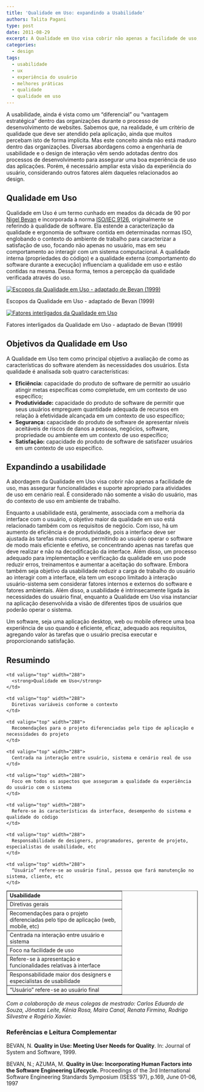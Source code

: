 ```yaml
---
title: 'Qualidade em Uso: expandindo a Usabilidade'
authors: Talita Pagani
type: post
date: 2011-08-29
excerpt: A Qualidade em Uso visa cobrir não apenas a facilidade de uso, mas também as funcionalidades e o suporte apropriado às atividades de uso em cenário real. É considerado não somente a visão do usuário, mas do contexto de uso em ambiente de trabalho.
categories:
  - design
tags:
  - usabilidade
  - ux
  - experiência do usuário
  - melhores práticas
  - qualidade
  - qualidade em uso
---
```

A usabilidade, ainda é vista como um “diferencial” ou “vantagem estratégica” dentro das organizações durante o processo de desenvolvimento de websites. Sabemos que, na realidade, é um critério de qualidade que deve ser atendido pela aplicação, ainda que muitos percebam isto de forma implícita. Mas este conceito ainda não está maduro dentro das organizações. Diversas abordagens como a engenharia de usabilidade e o design de interação vêm sendo adotadas dentro dos processos de desenvolvimento para assegurar uma boa experiência de uso das aplicações. Porém, é necessário ampliar esta visão da experiência do usuário, considerando outros fatores além daqueles relacionados ao design.

## Qualidade em Uso

Qualidade em Uso é um termo cunhado em meados da década de 90 por [Nigel Bevan][1] e incorporada à norma [ISO/IEC 9126][2], originalmente se referindo à qualidade de software. Ela estende a caracterização da qualidade e ergonomia de software contida em determinadas normas ISO, englobando o contexto do ambiente de trabalho para caracterizar a satisfação de uso, focando não apenas no usuário, mas em seu comportamento ao interagir com um sistema computacional. A qualidade interna (propriedades do código) e a qualidade externa (comportamento do software durante a execução) influenciam a qualidade em uso e estão contidas na mesma. Dessa forma, temos a percepção da qualidade verificada através do uso.

<div id="attachment_4019" style="width: 586px" class="wp-caption aligncenter">
  <a href="https://raw.githubusercontent.com/diegoeis/tableless-static-images/master/2011/07/Slide3.png"><img class="size-full wp-image-4019  " src="https://raw.githubusercontent.com/diegoeis/tableless-static-images/master/2011/07/Slide3.png" alt="Escopos da Qualidade em Uso - adaptado de Bevan (1999)" width="576" height="370" srcset="uploads/2011/07/Slide3.png 960w, uploads/2011/07/Slide3-300x192.png 300w" sizes="(max-width: 576px) 100vw, 576px" /></a>
  
  <p class="wp-caption-text">
    Escopos da Qualidade em Uso - adaptado de Bevan (1999)
  </p>
</div>

<div id="attachment_4018" style="width: 586px" class="wp-caption aligncenter">
  <a href="https://raw.githubusercontent.com/diegoeis/tableless-static-images/master/2011/07/Slide4.png"><img class="size-full wp-image-4018 " src="https://raw.githubusercontent.com/diegoeis/tableless-static-images/master/2011/07/Slide4.png" alt="Fatores interligados da Qualidade em Uso" width="576" height="222" srcset="uploads/2011/07/Slide4.png 960w, uploads/2011/07/Slide4-300x115.png 300w" sizes="(max-width: 576px) 100vw, 576px" /></a>
  
  <p class="wp-caption-text">
    Fatores interligados da Qualidade em Uso - adaptado de Bevan (1999)
  </p>
</div>

## Objetivos da Qualidade em Uso

A Qualidade em Uso tem como principal objetivo a avaliação de como as características do software atendem às necessidades dos usuários. Esta qualidade é analisada sob quatro características:

  * **Eficiência:** capacidade do produto de software de permitir ao usuário atingir metas específicas como completude, em um contexto de uso específico;
  * **Produtividade:** capacidade do produto de software de permitir que seus usuários empreguem quantidade adequada de recursos em relação à efetividade alcançada em um contexto de uso específico;
  * **Segurança:** capacidade do produto de software de apresentar níveis aceitáveis de riscos de danos a pessoas, negócios, software, propriedade ou ambiente em um contexto de uso específico;
  * **Satisfação:** capacidade do produto de software de satisfazer usuários em um contexto de uso específico.

## Expandindo a usabilidade

A abordagem da Qualidade em Uso visa cobrir não apenas a facilidade de uso, mas assegurar funcionalidades e suporte apropriado para atividades de uso em cenário real. É considerado não somente a visão do usuário, mas do contexto de uso em ambiente de trabalho.

Enquanto a usabilidade está, geralmente, associada com a melhoria da interface com o usuário, o objetivo maior da qualidade em uso está relacionado também com os requisitos de negócio. Com isso, há um aumento de eficiência e de produtividade, pois a interface deve ser ajustada às tarefas mais comuns, permitindo ao usuário operar o software de modo mais eficiente e efetivo, se concentrando apenas nas tarefas que deve realizar e não na decodificação da interface. Além disso, um processo adequado para implementação e verificação da qualidade em uso pode reduzir erros, treinamentos e aumentar a aceitação do software. Embora também seja objetivo da usabilidade reduzir a carga de trabalho do usuário ao interagir com a interface, ela tem um escopo limitado à interação usuário-sistema sem considerar fatores internos e externos do software e fatores ambientais. Além disso, a usabilidade é intrinsecamente ligada às necessidades do usuário final, enquanto a Qualidade em Uso visa instanciar na aplicação desenvolvida a visão de diferentes tipos de usuários que poderão operar o sistema.

Um software, seja uma aplicação desktop, web ou mobile oferece uma boa experiência de uso quando é eficiente, eficaz, adequado aos requisitos, agregando valor às tarefas que o usuário precisa executar e proporcionando satisfação.

## Resumindo

<table border="1" cellspacing="0" cellpadding="0">
  <tr>
    <td valign="top" width="288">
      <strong>Usabilidade</strong>
    </td>
    
    <td valign="top" width="288">
      <strong>Qualidade em Uso</strong>
    </td>
  </tr>
  
  <tr>
    <td valign="top" width="288">
      Diretivas gerais
    </td>
    
    <td valign="top" width="288">
      Diretivas variáveis conforme o contexto
    </td>
  </tr>
  
  <tr>
    <td valign="top" width="288">
      Recomendações para o projeto diferenciadas pelo tipo de aplicação (web, mobile, etc)
    </td>
    
    <td valign="top" width="288">
      Recomendações para o projeto diferenciadas pelo tipo de aplicação e necessidades do projeto
    </td>
  </tr>
  
  <tr>
    <td valign="top" width="288">
      Centrada na interação entre usuário e sistema
    </td>
    
    <td valign="top" width="288">
      Centrada na interação entre usuário, sistema e cenário real de uso
    </td>
  </tr>
  
  <tr>
    <td valign="top" width="288">
      Foco na facilidade de uso
    </td>
    
    <td valign="top" width="288">
      Foco em todos os aspectos que asseguram a qualidade da experiência do usuário com o sistema
    </td>
  </tr>
  
  <tr>
    <td valign="top" width="288">
      Refere-se à apresentação e funcionalidades relativas à interface
    </td>
    
    <td valign="top" width="288">
      Refere-se às características da interface, desempenho do sistema e qualidade do código
    </td>
  </tr>
  
  <tr>
    <td valign="top" width="288">
      Responsabilidade maior dos designers e especialistas de usabilidade
    </td>
    
    <td valign="top" width="288">
      Responsabilidade de designers, programadores, gerente de projeto, especialistas de usabilidade, etc
    </td>
  </tr>
  
  <tr>
    <td valign="top" width="288">
      “Usuário” refere-se ao usuário final
    </td>
    
    <td valign="top" width="288">
      “Usuário” refere-se ao usuário final, pessoa que fará manutenção no sistema, cliente, etc
    </td>
  </tr>
</table>

_Com a colaboração de meus colegas de mestrado: Carlos Eduardo de Souza, Jônatas Leite, Kênia Rosa, Maíra Canal, Renata Firmino, Rodrigo Silvestre e Rogério Xavier._

### Referências e Leitura Complementar

BEVAN, N. **Quality in Use: Meeting User Needs for Quality**. In: Journal of System and Software, 1999.

BEVAN, N.; AZUMA, M. **Quality in Use: Incorporating Human Factors into the Software Engineering Lifecycle.** Proceedings of the 3rd International Software Engineering Standards Symposium (ISESS &#8217;97), p.169, June 01-06, 1997

 [1]: https://www.nigelbevan.com/
 [2]: https://en.wikipedia.org/wiki/ISO/IEC_9126